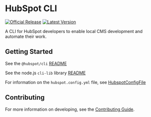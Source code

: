 # HubSpot CLI

[![Official Release](https://img.shields.io/npm/v/@hubspot/cli/latest?label=Official%20Release)](https://www.npmjs.com/package/@hubspot/cli) [![Latest Version](https://img.shields.io/github/lerna-json/v/HubSpot/hubspot-cms-tools?label=Latest%20Version)](https://www.npmjs.com/package/@hubspot/cli?activeTab=versions)

A CLI for HubSpot developers to enable local CMS development and automate their work.

## Getting Started

See the `@hubspot/cli` [README](./packages/cli/README.md)

See the node.js `cli-lib` library [README](./packages/cli-lib/README.md)

For information on the `hubspot.config.yml` file, see [HubspotConfigFile](./docs/HubspotConfigFile.md)

## Contributing

For more information on developing, see the [Contributing Guide](CONTRIBUTING.md).
